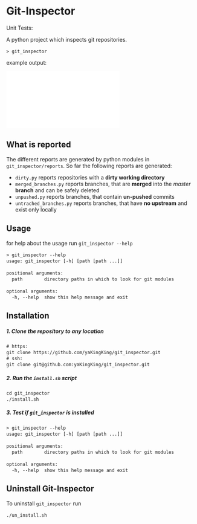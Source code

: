 # Git-Inspector


Unit Tests: [![<yaniksoeltzer>](https://circleci.com/gh/yaniksoeltzer/git_inspector.svg?style=svg)](https://circleci.com/gh/yaniksoeltzer/git_inspector)

A python project which inspects git repositories.
```
> git_inspector
```
example output:

![example_output](documentation/example_output.pdf)

## What is reported
The different reports are generated by python modules in `git_inspector/reports`.
So far the following reports are generated:
* `dirty.py` reports repositories with a **dirty working directory**
* `merged_branches.py` reports branches, that are **merged** into the *master* **branch** and can be safely deleted
* `unpushed.py` reports branches, that contain **un-pushed** commits
* `untrached_branches.py` reports branches, that have **no upstream** and exist only locally


## Usage
for help about the usage run `git_inspector --help` 
```
> git_inspector --help
usage: git_inspector [-h] [path [path ...]]

positional arguments:
  path        directory paths in which to look for git modules

optional arguments:
  -h, --help  show this help message and exit
```


## Installation
##### 1. Clone the repository to any location 
```
# https:
git clone https://github.com/yaKingKing/git_inspector.git
# ssh:  
git clone git@github.com:yaKingKing/git_inspector.git
``` 
##### 2. Run the `install.sh` script
```
cd git_inspector
./install.sh
```
##### 3. Test if `git_inspector` is installed
```
> git_inspector --help
usage: git_inspector [-h] [path [path ...]]

positional arguments:
  path        directory paths in which to look for git modules

optional arguments:
  -h, --help  show this help message and exit
```
## Uninstall Git-Inspector
To uninstall `git_inspector` run 
```
./un_install.sh
```
